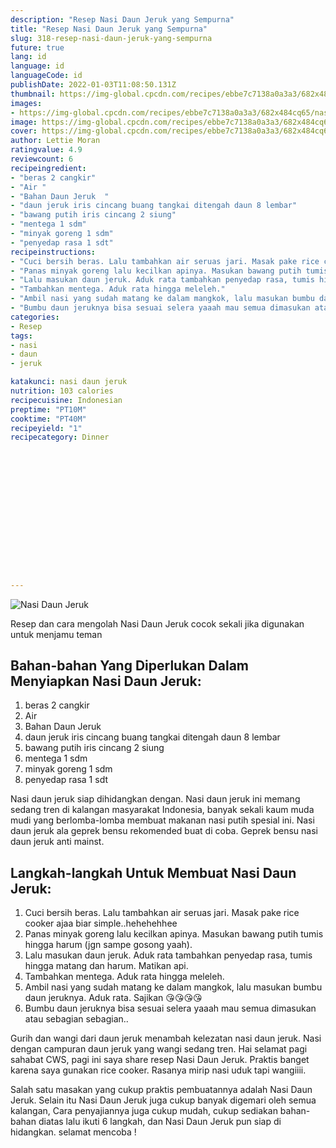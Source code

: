```yaml
---
description: "Resep Nasi Daun Jeruk yang Sempurna"
title: "Resep Nasi Daun Jeruk yang Sempurna"
slug: 318-resep-nasi-daun-jeruk-yang-sempurna
future: true
lang: id
language: id
languageCode: id
publishDate: 2022-01-03T11:08:50.131Z 
thumbnail: https://img-global.cpcdn.com/recipes/ebbe7c7138a0a3a3/682x484cq65/nasi-daun-jeruk-foto-resep-utama.png
images:
- https://img-global.cpcdn.com/recipes/ebbe7c7138a0a3a3/682x484cq65/nasi-daun-jeruk-foto-resep-utama.png
image: https://img-global.cpcdn.com/recipes/ebbe7c7138a0a3a3/682x484cq65/nasi-daun-jeruk-foto-resep-utama.png
cover: https://img-global.cpcdn.com/recipes/ebbe7c7138a0a3a3/682x484cq65/nasi-daun-jeruk-foto-resep-utama.png
author: Lettie Moran
ratingvalue: 4.9
reviewcount: 6
recipeingredient:
- "beras 2 cangkir"
- "Air "
- "Bahan Daun Jeruk  "
- "daun jeruk iris cincang buang tangkai ditengah daun 8 lembar"
- "bawang putih iris cincang 2 siung"
- "mentega 1 sdm"
- "minyak goreng 1 sdm"
- "penyedap rasa 1 sdt"
recipeinstructions:
- "Cuci bersih beras. Lalu tambahkan air seruas jari. Masak pake rice cooker ajaa biar simple..hehehehhee"
- "Panas minyak goreng lalu kecilkan apinya. Masukan bawang putih tumis hingga harum (jgn sampe gosong yaah)."
- "Lalu masukan daun jeruk. Aduk rata tambahkan penyedap rasa, tumis hingga matang dan harum. Matikan api."
- "Tambahkan mentega. Aduk rata hingga meleleh."
- "Ambil nasi yang sudah matang ke dalam mangkok, lalu masukan bumbu daun jeruknya. Aduk rata. Sajikan 😘😘😘😘"
- "Bumbu daun jeruknya bisa sesuai selera yaaah mau semua dimasukan atau sebagian sebagian.."
categories:
- Resep
tags:
- nasi
- daun
- jeruk

katakunci: nasi daun jeruk 
nutrition: 103 calories
recipecuisine: Indonesian
preptime: "PT10M"
cooktime: "PT40M"
recipeyield: "1"
recipecategory: Dinner


     
    
    
    
    
    
    
    
    
    
    
      
    
---
```



![Nasi Daun Jeruk](https://img-global.cpcdn.com/recipes/ebbe7c7138a0a3a3/682x484cq65/nasi-daun-jeruk-foto-resep-utama.png)

Resep dan cara mengolah  Nasi Daun Jeruk cocok sekali jika digunakan untuk menjamu teman

<!--inarticleads1-->

## Bahan-bahan Yang Diperlukan Dalam Menyiapkan Nasi Daun Jeruk:

1. beras 2 cangkir
1. Air 
1. Bahan Daun Jeruk  
1. daun jeruk iris cincang buang tangkai ditengah daun 8 lembar
1. bawang putih iris cincang 2 siung
1. mentega 1 sdm
1. minyak goreng 1 sdm
1. penyedap rasa 1 sdt

Nasi daun jeruk siap dihidangkan dengan. Nasi daun jeruk ini memang sedang tren di kalangan masyarakat Indonesia, banyak sekali kaum muda mudi yang berlomba-lomba membuat makanan nasi putih spesial ini. Nasi daun jeruk ala geprek bensu rekomended buat di coba. Geprek bensu nasi daun jeruk anti mainst. 

<!--inarticleads2-->

## Langkah-langkah Untuk Membuat Nasi Daun Jeruk:

1. Cuci bersih beras. Lalu tambahkan air seruas jari. Masak pake rice cooker ajaa biar simple..hehehehhee
1. Panas minyak goreng lalu kecilkan apinya. Masukan bawang putih tumis hingga harum (jgn sampe gosong yaah).
1. Lalu masukan daun jeruk. Aduk rata tambahkan penyedap rasa, tumis hingga matang dan harum. Matikan api.
1. Tambahkan mentega. Aduk rata hingga meleleh.
1. Ambil nasi yang sudah matang ke dalam mangkok, lalu masukan bumbu daun jeruknya. Aduk rata. Sajikan 😘😘😘😘
1. Bumbu daun jeruknya bisa sesuai selera yaaah mau semua dimasukan atau sebagian sebagian..


Gurih dan wangi dari daun jeruk menambah kelezatan nasi daun jeruk. Nasi dengan campuran daun jeruk yang wangi sedang tren. Hai selamat pagi sahabat CWS, pagi ini saya share resep Nasi Daun Jeruk. Praktis banget karena saya gunakan rice cooker. Rasanya mirip nasi uduk tapi wangiiii. 

Salah satu masakan yang cukup praktis pembuatannya adalah  Nasi Daun Jeruk. Selain itu  Nasi Daun Jeruk  juga cukup banyak digemari oleh semua kalangan, Cara penyajiannya juga cukup mudah, cukup sediakan bahan-bahan diatas lalu ikuti 6 langkah, dan  Nasi Daun Jeruk  pun siap di hidangkan. selamat mencoba !
